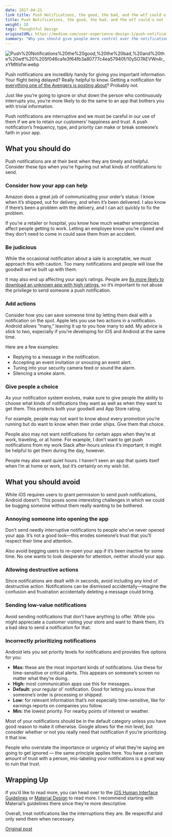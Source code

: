 ```yaml
---
date: 2017-04-21
link title: Push Notifications, the good, the bad, and the wtf could u not (UX Collective)
title: Push Notifications, the good, the bad, and the wtf could u not (UX Collective)
weight: 10
tags: Thoughtful Design
originalURL: https://medium.com/user-experience-design-1/push-notifications-the-good-the-bad-and-the-wtf-could-u-not-b73d6b2c4f90
summary: "Why you should give people more control over the notifications they receive from you."
---
```



![Push%20Notifications%20the%20good,%20the%20bad,%20and%20the%20wtf%20%205f046cafe3f64fb3a80777c4ea57940f/10ySO7AEVWn4r_xYMItlsfw.webp](/img/10ySO7AEVWn4r_xYMItlsfw.webp)

Push notifications are incredibly handy for giving you important information. Your flight being delayed? Really helpful to know. Getting a notification for [everything one of the Avengers is posting about](http://www.vulture.com/2017/04/jeremy-renners-app-is-bad-but-the-notifications-are-good.html)? Probably not.

Just like you’re going to ignore or shut down the person who continuously interrupts you, you’re more likely to do the same to an app that bothers you with trivial information.

Push notifications are interruptive and we must be careful in our use of them if we are to retain our customers’ happiness and trust. A push notification’s frequency, type, and priority can make or break someone’s faith in your app.

## What you should do

Push notifications are at their best when they are timely and helpful. Consider these tips when you’re figuring out what kinds of notifications to send.

### Consider how your app can help

Amazon does a great job of communicating your order’s status: I know when it’s shipped, out for delivery, and when it’s been delivered. I also know if there’s been a problem with the delivery, and I can act quickly to fix the problem.

If you’re a retailer or hospital, you know how much weather emergencies affect people getting to work. Letting an employee know you’re closed and they don’t need to come in could save them from an accident.

### Be judicious

While the occasional notification about a sale is acceptable, we must approach this with caution. Too many notifications and people will lose the goodwill we’ve built up with them.

It may also end up affecting your app’s ratings. People are [8x more likely to download an unknown app with high ratings](https://www.apptentive.com/blog/2016/07/06/app-store-ratings-matter-brand-reputation/), so it’s important to not abuse the privilege to send someone a push notification.

### Add actions

Consider how you can save someone time by letting them deal with a notification on the spot. Apple lets you use two actions in a notification. Android allows “many,” leaving it up to you how many to add. My advice is stick to two, especially if you’re developing for iOS and Android at the same time.

Here are a few examples:

- Replying to a message in the notification.
- Accepting an event invitation or snoozing an event alert.
- Tuning into your security camera feed or sound the alarm.
- Silencing a smoke alarm.

### Give people a choice

As your notification system evolves, make sure to give people the ability to choose what kinds of notifications they want as well as when they want to get them. This protects both your goodwill and App Store rating.

For example, people may not want to know about every promotion you’re running but do want to know when their order ships. Give them that choice.

People also may not want notifications for certain apps when they’re at work, traveling, or at home. For example, I don’t want to get push notifications from my work Slack after-hours unless it’s important; it might be helpful to get them during the day, however.

People may also want quiet hours. I haven’t seen an app that quiets itself when I’m at home or work, but it’s certainly on my wish list.

## What you should avoid

While iOS requires users to grant permission to send push notifications, Android doesn’t. This poses some interesting challenges in which we could be bugging someone without them really wanting to be bothered.

### Annoying someone into opening the app

Don’t send needly interruptive notifications to people who’ve never opened your app. It’s not a good look—this erodes someone’s trust that you’ll respect their time and attention.

Also avoid begging users to re-open your app if it’s been inactive for some time. No one wants to look desperate for attention, neither should your app.

### Allowing destructive actions

Since notifications are dealt with in seconds, avoid including any kind of destructive action. Notifications can be dismissed accidentally—imagine the confusion and frustration accidentally deleting a message could bring.

### Sending low-value notifications

Avoid sending notifications that don’t have anything to offer. While you might appreciate a customer visiting your store and want to thank them, it’s a bad idea to send a notification for that.

### Incorrectly prioritizing notifications

Android lets you set priority levels for notifications and provides five options for you:

- **Max:** these are the most important kinds of notifications. Use these for time-sensitive or critical alerts. This appears on someone’s screen no matter what they’re doing.
- **High:** most communication apps use this for messages.
- **Default:** your regular ol’ notification. Good for letting you know that someone’s order is processing or shipped.
- **Low:** for relevant information that’s not especially time-sensitive, like for earnings reports on companies you follow.
- **Min:** the lowest priority. For nearby points of interest or weather.

Most of your notifications should be in the default category unless you have good reason to make it otherwise. Google allows for the min level, but consider whether or not you really need that notification if you’re prioritizing it that low.

People who overstate the importance or urgency of what they’re saying are going to get ignored — the same principle applies here. You have a certain amount of trust with a person, mis-labeling your notifications is a great way to ruin that trust.

## **Wrapping Up**

If you’d like to read more, you can head over to the [iOS Human Interface Guidelines](https://developer.apple.com/ios/human-interface-guidelines/features/notifications/) or [Material Design](https://material.io/guidelines/patterns/notifications.html#notifications-templates) to read more. I recommend starting with Material’s guidelines there since they’re more descriptive.

Overall, treat notifications like the interruptions they are. Be respectful and only send them when necessary.


[Original post](https://medium.com/user-experience-design-1/push-notifications-the-good-the-bad-and-the-wtf-could-u-not-b73d6b2c4f90)
